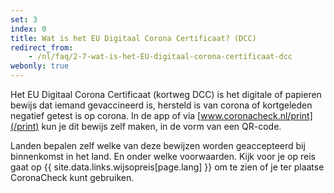 ```yaml
---
set: 3
index: 0
title: Wat is het EU Digitaal Corona Certificaat? (DCC)
redirect_from:
    - /nl/faq/2-7-wat-is-het-EU-digitaal-corona-certificaat-dcc
webonly: true
---
```

Het EU Digitaal Corona Certificaat (kortweg DCC) is het digitale of papieren bewijs dat iemand gevaccineerd is, hersteld is van corona of kortgeleden negatief getest is op corona. In de app of via [www.coronacheck.nl/print](/print) kun je dit bewijs zelf maken, in de vorm van een QR-code.

Landen bepalen zelf welke van deze bewijzen worden geaccepteerd bij binnenkomst in het land. En onder welke voorwaarden. Kijk voor je op reis gaat op {{ site.data.links.wijsopreis[page.lang] }} om te zien of je ter plaatse CoronaCheck kunt gebruiken.
